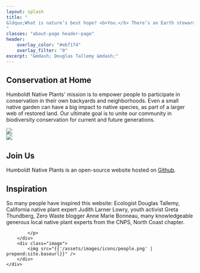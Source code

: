 ```yaml
---
layout: splash
title: "
&ldquo;What is nature’s best hope? <b>You.</b> There’s an Earth stewardship responsibility that we have as <b>citizens of the planet</b>. We can no longer leave conservation to the conservationists. There aren’t enough—<b>by far.</b>&rdquo;
"
classes: "about-page header-page"
header:
    overlay_color: "#ebf1f4"
    overlay_filter: "0"
excerpt: "&mdash; Douglas Tallemy &mdash;" 
---
```

<div class="cards">
    <div class="card home">
        <div class="info">
            <h2>
            Conservation at Home
            </h2>
            <p>
            Humboldt Native Plants' mission is to empower people to participate in conservation in their own backyards and neighborhoods. Even a small native garden can have a big impact to native species, as part of a larger web of restored land. 
            Our ultimate goal is to unite our community in biodiversity conservation for current and future generations. 
            </p>
        </div>
        <div class="image">
            <img src="{{'/assets/images/icons/home.png' | prepend:site.baseurl}}" />
        </div>
    </div>
    <div class="card computer">
        <div class="image">
            <img src="{{'/assets/images/icons/computer.png' | prepend:site.baseurl}}" />
        </div>
        <div class="info">
            <h2>
            Join Us 
            </h2>
            <p>
            Humboldt Native Plants is an open-source website hosted on <a href="https://github.com/kaycix/humboldtnativeplants" target="_blank">Github</a>. 
            </p>
        </div>
    </div>
    <div class="card">
        <div class="info">
            <h2>Inspiration</h2>
            <p>
            So many people have inspired this website: Ecologist Douglas Tallemy, California native plant expert Judith Larner Lowry, youth activist Greta Thundberg, Zero Waste blogger Anne Marie Bonneau, many knowledgeable generous local native plant experts from the CNPS, North Coast chapter.

            </p>
        </div>
        <div class="image">
            <img src="{{'/assets/images/icons/people.png' | prepend:site.baseurl}}" />
        </div>
    </div>
</div>
<!--
If you live outside Humboldt County and would like to develop a native plant website for your region, you are welcome to clone this website and make the necessary changes to customize it to your locale.  
<p>
If you have ever felt helpless or overwhelmed by the ongoing news or the drought and climate crisis, don't let it overpower you. Let it fuel you. There are things you can do today to make a difference. There are people you can connect to today who feel the same way. Let us hold each other up, and help one another. Don't give in to grief, there is still so much of nature's beauty around us to save.
</p>
-->

